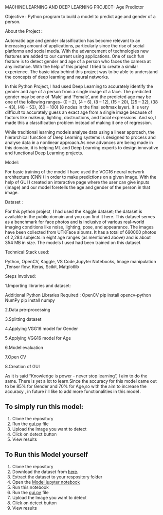 
MACHINE LEARNING AND DEEP LEARNING PROJECT- Age Predictor

Objective : Python program to build a model to predict age and gender of a person.

About the Project :

Automatic age and gender classification has become relevant to an increasing amount of applications, particularly since the rise of social platforms and social media. With the advancement of technologies new features are added to our current using applications. One of such fun feature is to detect gender and age of a person who faces the camera at any instance. With the help of this project I tried to create a similar experience. The basic idea behind this project was to be able to understand the concepts of deep learning and neural networks.

In this Python Project, I had used Deep Learning to accurately identify the gender and age of a person from a single image of a face. The predicted gender may be one of ‘Male’ and ‘Female’, and the predicted age may be one of the following ranges- (0 – 2), (4 – 6), (8 – 12), (15 – 20), (25 – 32), (38 – 43), (48 – 53), (60 – 100) (8 nodes in the final softmax layer). It is very difficult to accurately guess an exact age from a single image because of factors like makeup, lighting, obstructions, and facial expressions. And so, I made this a classification problem instead of making it one of regression.

While traditional learning models analyse data using a linear approach, the hierarchical function of Deep Learning systems is designed to process and analyse data in a nonlinear approach.As new advances are being made in this domain, it is helping ML and Deep Learning experts to design innovative and functional Deep Learning projects.


Model:

For basic training of the model I have used the VGG16 neural network architecture (CNN ) in order to make predictions on a given image. With the help of GUI I created an interactive page where the user can give inputs (image) and our model foretells the age and gender of the person in that image. 


Dataset :

For this python project, I had used the Kaggle dataset; the dataset is available in the public domain and you can find it here. This dataset serves as a benchmark for face photos and is inclusive of various real-world imaging conditions like noise, lighting, pose, and appearance. The images have been collected from UTKFace albums. It has a total of 660000 photos of 2,284 subjects in eight age ranges (as mentioned above) and is about 354 MB in size. The models I used had been trained on this dataset.


Technical Stack used:

Python, OpenCV, Kaggle, VS Code,Jupyter Notebooks, Image manipulation ,Tensor flow, Keras, Scikit, Matplotlib
                        
                
Steps Involved:

1.Importing libraries and dataset:

  Additional Python Libraries Required :
  OpenCV
      pip install opencv-python
  NumPy
      pip install numpy
   

2.Data pre-processing

3.Splitting dataset

4.Applying VGG16 model for Gender

5.Applying VGG16 model for Age
   
6.Model evaluation 

7.Open CV

8.Creation of GUI


 
As it is said “Knowledge is power - never stop learning”, I aim to do the same.  There is yet a lot to learn.Since the accuracy for this model came out to be 85% for Gender and 70% for Age,so with the  aim  to increase the accuracy , in future i'll like to add more functionalities in this model . 


## To simply run this model:
1. Clone the repository
2. Run the [gui.py](https://github.com/priyasng/Age_Predictor/blob/main/gui.py) file
3. Upload the Image you want to detect
4. Click on detect button
5. View results

## To Run this Model yourself
1. Clone the repository
2. Download the dataset from [here](https://www.kaggle.com/datasets/jangedoo/utkface-new).
3. Extract the dataset to your respository folder
4. Open the [Model jupyter notebook](https://github.com/priyasng/Age_Predictor/blob/main/dataset.ipynb)
5. Run this notebook
6. Run the [gui.py](https://github.com/priyasng/Age_Predictor/blob/main/gui.py) file
7. Upload the Image you want to detect
8. Click on detect button
9. View results







   
   


